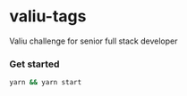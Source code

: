 # valiu-tags
Valiu challenge for senior full stack developer

### Get started

```sh
yarn && yarn start
```
